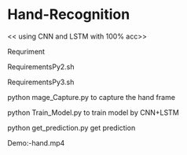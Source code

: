 # Hand-Recognition
<< using CNN and LSTM with 100% acc>>

Requriment

RequirementsPy2.sh

RequirementsPy3.sh	

python mage_Capture.py to capture the hand frame

python Train_Model.py	to train model by CNN+LSTM

python get_prediction.py get prediction

Demo:-hand.mp4




